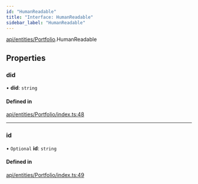 ```yaml
---
id: "HumanReadable"
title: "Interface: HumanReadable"
sidebar_label: "HumanReadable"
---
```


[api/entities/Portfolio](../../../../../modules/API/Entities/Portfolio/Portfolio.md).HumanReadable

## Properties

### did

• **did**: `string`

#### Defined in

[api/entities/Portfolio/index.ts:48](https://github.com/PolymeshAssociation/polymesh-sdk/blob/acc2284c/src/api/entities/Portfolio/index.ts#L48)

___

### id

• `Optional` **id**: `string`

#### Defined in

[api/entities/Portfolio/index.ts:49](https://github.com/PolymeshAssociation/polymesh-sdk/blob/acc2284c/src/api/entities/Portfolio/index.ts#L49)

